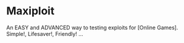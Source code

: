 # Maxiploit
An EASY and ADVANCED way to testing exploits for [Online Games]. Simple!, Lifesaver!, Friendly! ...
